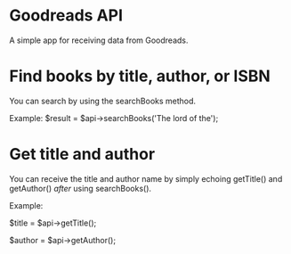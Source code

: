 # Goodreads API
A simple app for receiving data from Goodreads.

# Find books by title, author, or ISBN
You can search by using the searchBooks method.

Example: $result = $api->searchBooks('The lord of the');

# Get title and author

You can receive the title and author name by simply echoing getTitle() and getAuthor() *after* using searchBooks().

Example:

$title = $api->getTitle();

$author = $api->getAuthor();